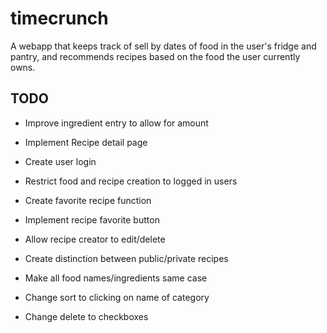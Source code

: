 # timecrunch

A webapp that keeps track of sell by dates of food in the user's fridge and pantry, and recommends recipes based on the food the user currently owns.

## TODO

* Improve ingredient entry to allow for amount

* Implement Recipe detail page

* Create user login

* Restrict food and recipe creation to logged in users

* Create favorite recipe function

* Implement recipe favorite button

* Allow recipe creator to edit/delete

* Create distinction between public/private recipes

* Make all food names/ingredients same case

* Change sort to clicking on name of category

* Change delete to checkboxes